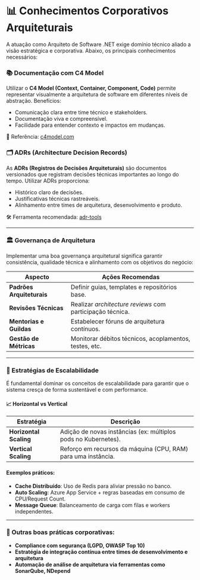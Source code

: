 # 📊 Conhecimentos Corporativos Arquiteturais

A atuação como Arquiteto de Software .NET exige domínio técnico aliado a visão estratégica e corporativa. Abaixo, os principais conhecimentos necessários:

### 📚 Documentação com C4 Model

Utilizar o **C4 Model (Context, Container, Component, Code)** permite representar visualmente a arquitetura de software em diferentes níveis de abstração. Benefícios:

* Comunicação clara entre time técnico e stakeholders.
* Documentação viva e compreensível.
* Facilidade para entender contexto e impactos em mudanças.

🔗 Referência: [c4model.com](https://c4model.com)

### 🗂️ ADRs (Architecture Decision Records)

As **ADRs (Registros de Decisões Arquiteturais)** são documentos versionados que registram decisões técnicas importantes ao longo do tempo. Utilizar ADRs proporciona:

* Histórico claro de decisões.
* Justificativas técnicas rastreáveis.
* Alinhamento entre times de arquitetura, desenvolvimento e produto.

🛠 Ferramenta recomendada: [adr-tools](https://github.com/npryce/adr-tools)

---

### 🏛️ Governança de Arquitetura

Implementar uma boa governança arquitetural significa garantir consistência, qualidade técnica e alinhamento com os objetivos do negócio:

| Aspecto                   | Ações Recomendas                                          |
| ------------------------- | --------------------------------------------------------- |
| **Padrões Arquiteturais** | Definir guias, templates e repositórios base.             |
| **Revisões Técnicas**     | Realizar *architecture reviews* com participação técnica. |
| **Mentorias e Guildas**   | Estabelecer fóruns de arquitetura contínuos.              |
| **Gestão de Métricas**    | Monitorar débitos técnicos, acoplamentos, testes, etc.    |

---

### 🚀 Estratégias de Escalabilidade

É fundamental dominar os conceitos de escalabilidade para garantir que o sistema cresça de forma sustentável e com performance.

#### 📈 Horizontal vs Vertical

| Estratégia             | Descrição                                                      |
| ---------------------- | -------------------------------------------------------------- |
| **Horizontal Scaling** | Adição de novas instâncias (ex: múltiplos pods no Kubernetes). |
| **Vertical Scaling**   | Reforço em recursos da máquina (CPU, RAM) para uma instância.  |

#### Exemplos práticos:

* **Cache Distribuído**: Uso de Redis para aliviar pressão no banco.
* **Auto Scaling**: Azure App Service + regras baseadas em consumo de CPU/Request Count.
* **Message Queue**: Balanceamento de carga com filas e workers independentes.

---

### 📌 Outras boas práticas corporativas:

* **Compliance com segurança (LGPD, OWASP Top 10)**
* **Estratégia de integração contínua entre times de desenvolvimento e arquitetura**
* **Automação de análise de arquitetura via ferramentas como SonarQube, NDepend**

